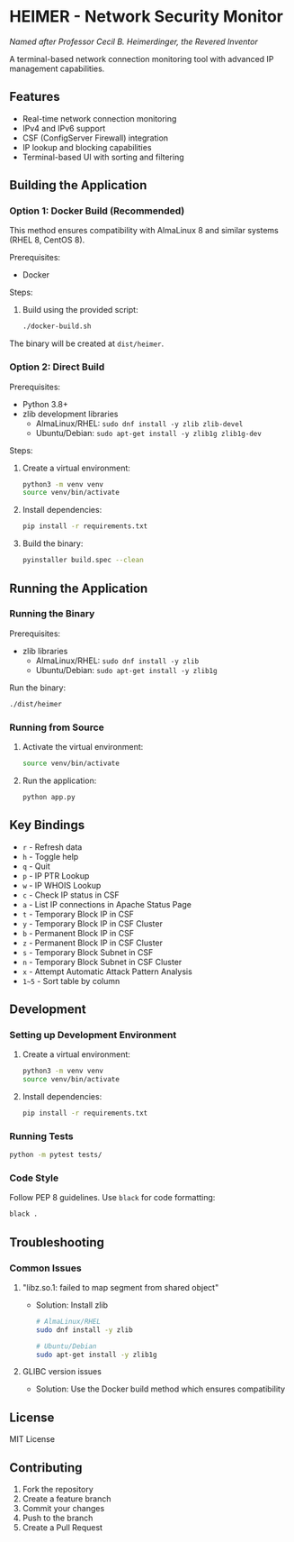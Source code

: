 # HEIMER - Network Security Monitor

*Named after Professor Cecil B. Heimerdinger, the Revered Inventor*

A terminal-based network connection monitoring tool with advanced IP management capabilities.

## Features

- Real-time network connection monitoring
- IPv4 and IPv6 support
- CSF (ConfigServer Firewall) integration
- IP lookup and blocking capabilities
- Terminal-based UI with sorting and filtering

## Building the Application

### Option 1: Docker Build (Recommended)

This method ensures compatibility with AlmaLinux 8 and similar systems (RHEL 8, CentOS 8).

Prerequisites:
- Docker

Steps:
1. Build using the provided script:
   ```bash
   ./docker-build.sh
   ```

The binary will be created at `dist/heimer`.

### Option 2: Direct Build

Prerequisites:
- Python 3.8+
- zlib development libraries
  - AlmaLinux/RHEL: `sudo dnf install -y zlib zlib-devel`
  - Ubuntu/Debian: `sudo apt-get install -y zlib1g zlib1g-dev`

Steps:
1. Create a virtual environment:
   ```bash
   python3 -m venv venv
   source venv/bin/activate
   ```

2. Install dependencies:
   ```bash
   pip install -r requirements.txt
   ```

3. Build the binary:
   ```bash
   pyinstaller build.spec --clean
   ```

## Running the Application

### Running the Binary

Prerequisites:
- zlib libraries
  - AlmaLinux/RHEL: `sudo dnf install -y zlib`
  - Ubuntu/Debian: `sudo apt-get install -y zlib1g`

Run the binary:
```bash
./dist/heimer
```

### Running from Source

1. Activate the virtual environment:
   ```bash
   source venv/bin/activate
   ```

2. Run the application:
   ```bash
   python app.py
   ```

## Key Bindings

- `r` - Refresh data
- `h` - Toggle help
- `q` - Quit
- `p` - IP PTR Lookup
- `w` - IP WHOIS Lookup
- `c` - Check IP status in CSF
- `a` - List IP connections in Apache Status Page
- `t` - Temporary Block IP in CSF
- `y` - Temporary Block IP in CSF Cluster
- `b` - Permanent Block IP in CSF
- `z` - Permanent Block IP in CSF Cluster
- `s` - Temporary Block Subnet in CSF
- `n` - Temporary Block Subnet in CSF Cluster
- `x` -  Attempt Automatic Attack Pattern Analysis
- `1~5` - Sort table by column

## Development

### Setting up Development Environment

1. Create a virtual environment:
   ```bash
   python3 -m venv venv
   source venv/bin/activate
   ```

2. Install dependencies:
   ```bash
   pip install -r requirements.txt
   ```

### Running Tests

```bash
python -m pytest tests/
```

### Code Style

Follow PEP 8 guidelines. Use `black` for code formatting:
```bash
black .
```

## Troubleshooting

### Common Issues

1. "libz.so.1: failed to map segment from shared object"
   - Solution: Install zlib
     ```bash
     # AlmaLinux/RHEL
     sudo dnf install -y zlib
     
     # Ubuntu/Debian
     sudo apt-get install -y zlib1g
     ```

2. GLIBC version issues
   - Solution: Use the Docker build method which ensures compatibility

## License

MIT License

## Contributing

1. Fork the repository
2. Create a feature branch
3. Commit your changes
4. Push to the branch
5. Create a Pull Request

